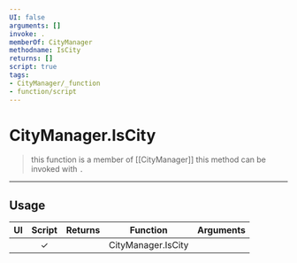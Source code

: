 ```yaml
---
UI: false
arguments: []
invoke: .
memberOf: CityManager
methodname: IsCity
returns: []
script: true
tags:
- CityManager/_function
- function/script
---
```

# CityManager.IsCity
> this function is a member of [[CityManager]]
> this method can be invoked with `.`
-----
## Usage
|  UI | Script | Returns | Function | Arguments |
|:---:|:------:|-------:|:--------:|:---------|
| |✓||CityManager.IsCity||
